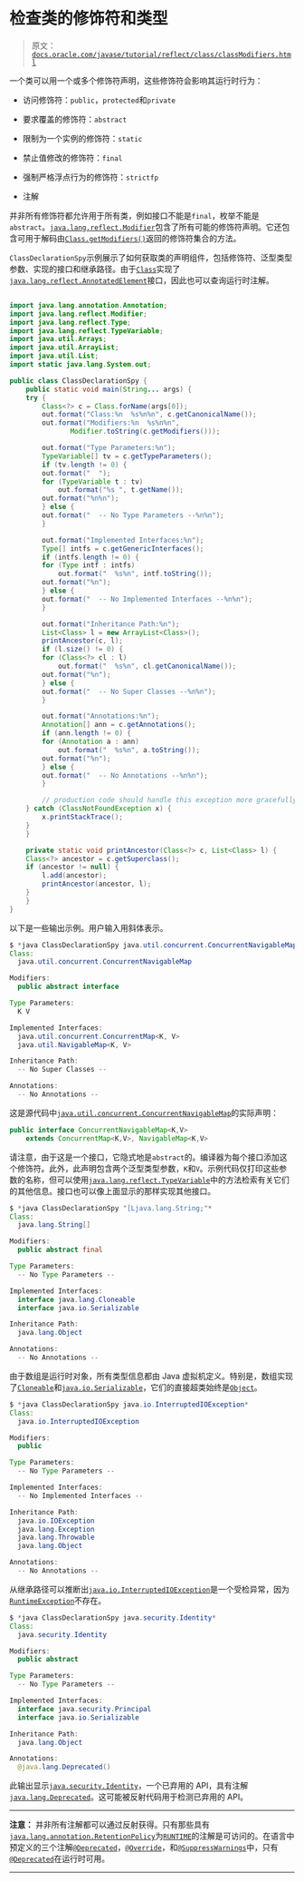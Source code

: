# 检查类的修饰符和类型

> 原文：[`docs.oracle.com/javase/tutorial/reflect/class/classModifiers.html`](https://docs.oracle.com/javase/tutorial/reflect/class/classModifiers.html)

一个类可以用一个或多个修饰符声明，这些修饰符会影响其运行时行为：

+   访问修饰符：`public`，`protected`和`private`

+   要求覆盖的修饰符：`abstract`

+   限制为一个实例的修饰符：`static`

+   禁止值修改的修饰符：`final`

+   强制严格浮点行为的修饰符：`strictfp`

+   注解

并非所有修饰符都允许用于所有类，例如接口不能是`final`，枚举不能是`abstract`。[`java.lang.reflect.Modifier`](https://docs.oracle.com/8/docs/api/java/lang/reflect/Modifier.html)包含了所有可能的修饰符声明。它还包含可用于解码由[`Class.getModifiers()`](https://docs.oracle.com/javase/8/docs/api/java/lang/Class.html#getModifiers--)返回的修饰符集合的方法。

``ClassDeclarationSpy``示例展示了如何获取类的声明组件，包括修饰符、泛型类型参数、实现的接口和继承路径。由于[`Class`](https://docs.oracle.com/javase/8/docs/api/java/lang/Class.html)实现了[`java.lang.reflect.AnnotatedElement`](https://docs.oracle.com/javase/8/docs/api/java/lang/reflect/AnnotatedElement.html)接口，因此也可以查询运行时注解。

```java

import java.lang.annotation.Annotation;
import java.lang.reflect.Modifier;
import java.lang.reflect.Type;
import java.lang.reflect.TypeVariable;
import java.util.Arrays;
import java.util.ArrayList;
import java.util.List;
import static java.lang.System.out;

public class ClassDeclarationSpy {
    public static void main(String... args) {
	try {
	    Class<?> c = Class.forName(args[0]);
	    out.format("Class:%n  %s%n%n", c.getCanonicalName());
	    out.format("Modifiers:%n  %s%n%n",
		       Modifier.toString(c.getModifiers()));

	    out.format("Type Parameters:%n");
	    TypeVariable[] tv = c.getTypeParameters();
	    if (tv.length != 0) {
		out.format("  ");
		for (TypeVariable t : tv)
		    out.format("%s ", t.getName());
		out.format("%n%n");
	    } else {
		out.format("  -- No Type Parameters --%n%n");
	    }

	    out.format("Implemented Interfaces:%n");
	    Type[] intfs = c.getGenericInterfaces();
	    if (intfs.length != 0) {
		for (Type intf : intfs)
		    out.format("  %s%n", intf.toString());
		out.format("%n");
	    } else {
		out.format("  -- No Implemented Interfaces --%n%n");
	    }

	    out.format("Inheritance Path:%n");
	    List<Class> l = new ArrayList<Class>();
	    printAncestor(c, l);
	    if (l.size() != 0) {
		for (Class<?> cl : l)
		    out.format("  %s%n", cl.getCanonicalName());
		out.format("%n");
	    } else {
		out.format("  -- No Super Classes --%n%n");
	    }

	    out.format("Annotations:%n");
	    Annotation[] ann = c.getAnnotations();
	    if (ann.length != 0) {
		for (Annotation a : ann)
		    out.format("  %s%n", a.toString());
		out.format("%n");
	    } else {
		out.format("  -- No Annotations --%n%n");
	    }

        // production code should handle this exception more gracefully
	} catch (ClassNotFoundException x) {
	    x.printStackTrace();
	}
    }

    private static void printAncestor(Class<?> c, List<Class> l) {
	Class<?> ancestor = c.getSuperclass();
 	if (ancestor != null) {
	    l.add(ancestor);
	    printAncestor(ancestor, l);
 	}
    }
}

```

以下是一些输出示例。用户输入用斜体表示。

```java
$ *java ClassDeclarationSpy java.util.concurrent.ConcurrentNavigableMap*
Class:
  java.util.concurrent.ConcurrentNavigableMap

Modifiers:
  public abstract interface

Type Parameters:
  K V

Implemented Interfaces:
  java.util.concurrent.ConcurrentMap<K, V>
  java.util.NavigableMap<K, V>

Inheritance Path:
  -- No Super Classes --

Annotations:
  -- No Annotations --

```

这是源代码中[`java.util.concurrent.ConcurrentNavigableMap`](https://docs.oracle.com/javase/8/docs/api/java/util/concurrent/ConcurrentNavigableMap.html)的实际声明：

```java
public interface ConcurrentNavigableMap<K,V>
    extends ConcurrentMap<K,V>, NavigableMap<K,V>

```

请注意，由于这是一个接口，它隐式地是`abstract`的。编译器为每个接口添加这个修饰符。此外，此声明包含两个泛型类型参数，`K`和`V`。示例代码仅打印这些参数的名称，但可以使用[`java.lang.reflect.TypeVariable`](https://docs.oracle.com/javase/8/docs/api/java/lang/reflect/TypeVariable.html)中的方法检索有关它们的其他信息。接口也可以像上面显示的那样实现其他接口。

```java
$ *java ClassDeclarationSpy "[Ljava.lang.String;"*
Class:
  java.lang.String[]

Modifiers:
  public abstract final

Type Parameters:
  -- No Type Parameters --

Implemented Interfaces:
  interface java.lang.Cloneable
  interface java.io.Serializable

Inheritance Path:
  java.lang.Object

Annotations:
  -- No Annotations --

```

由于数组是运行时对象，所有类型信息都由 Java 虚拟机定义。特别是，数组实现了[`Cloneable`](https://docs.oracle.com/javase/8/docs/api/java/lang/Cloneable.html)和[`java.io.Serializable`](https://docs.oracle.com/javase/8/docs/api/java/io/Serializable.html)，它们的直接超类始终是[`Object`](https://docs.oracle.com/javase/8/docs/api/java/lang/Object.html)。

```java
$ *java ClassDeclarationSpy java.io.InterruptedIOException*
Class:
  java.io.InterruptedIOException

Modifiers:
  public

Type Parameters:
  -- No Type Parameters --

Implemented Interfaces:
  -- No Implemented Interfaces --

Inheritance Path:
  java.io.IOException
  java.lang.Exception
  java.lang.Throwable
  java.lang.Object

Annotations:
  -- No Annotations --

```

从继承路径可以推断出[`java.io.InterruptedIOException`](https://docs.oracle.com/javase/8/docs/api/java/io/InterruptedIOException.html)是一个受检异常，因为[`RuntimeException`](https://docs.oracle.com/javase/8/docs/api/java/lang/RuntimeException.html)不存在。

```java
$ *java ClassDeclarationSpy java.security.Identity*
Class:
  java.security.Identity

Modifiers:
  public abstract

Type Parameters:
  -- No Type Parameters --

Implemented Interfaces:
  interface java.security.Principal
  interface java.io.Serializable

Inheritance Path:
  java.lang.Object

Annotations:
  @java.lang.Deprecated()

```

此输出显示[`java.security.Identity`](https://docs.oracle.com/javase/8/docs/api/java/security/Identity.html)，一个已弃用的 API，具有注解[`java.lang.Deprecated`](https://docs.oracle.com/javase/8/docs/api/java/lang/Deprecated.html)。这可能被反射代码用于检测已弃用的 API。

* * *

**注意：** 并非所有注解都可以通过反射获得。只有那些具有[`java.lang.annotation.RetentionPolicy`](https://docs.oracle.com/javase/8/docs/api/java/lang/annotation/RetentionPolicy.html)为[`RUNTIME`](https://docs.oracle.com/javase/8/docs/api/java/lang/annotation/RetentionPolicy.html#RUNTIME)的注解是可访问的。在语言中预定义的三个注解[`@Deprecated`](https://docs.oracle.com/javase/8/docs/api/java/lang/Deprecated.html)，[`@Override`](https://docs.oracle.com/javase/8/docs/api/java/lang/Override.html)，和[`@SuppressWarnings`](https://docs.oracle.com/javase/8/docs/api/java/lang/SuppressWarnings.html)中，只有[`@Deprecated`](https://docs.oracle.com/javase/8/docs/api/java/lang/Deprecated.html)在运行时可用。

* * *
